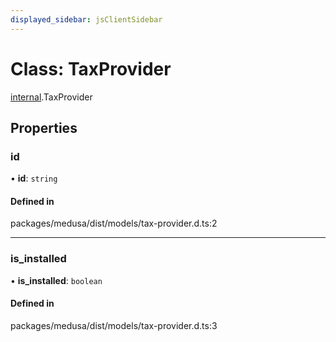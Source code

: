 ```yaml
---
displayed_sidebar: jsClientSidebar
---
```


# Class: TaxProvider

[internal](../modules/internal-3.md).TaxProvider

## Properties

### id

• **id**: `string`

#### Defined in

packages/medusa/dist/models/tax-provider.d.ts:2

___

### is\_installed

• **is\_installed**: `boolean`

#### Defined in

packages/medusa/dist/models/tax-provider.d.ts:3
